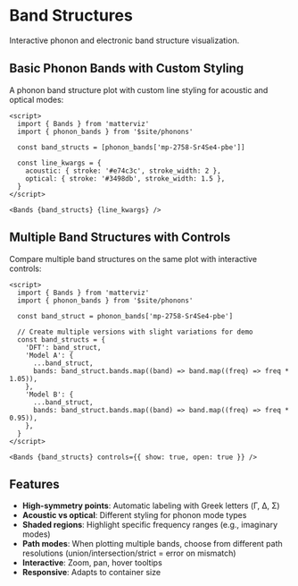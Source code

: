 # Band Structures

Interactive phonon and electronic band structure visualization.

## Basic Phonon Bands with Custom Styling

A phonon band structure plot with custom line styling for acoustic and optical modes:

```svelte example
<script>
  import { Bands } from 'matterviz'
  import { phonon_bands } from '$site/phonons'

  const band_structs = [phonon_bands['mp-2758-Sr4Se4-pbe']]

  const line_kwargs = {
    acoustic: { stroke: '#e74c3c', stroke_width: 2 },
    optical: { stroke: '#3498db', stroke_width: 1.5 },
  }
</script>

<Bands {band_structs} {line_kwargs} />
```

## Multiple Band Structures with Controls

Compare multiple band structures on the same plot with interactive controls:

```svelte example
<script>
  import { Bands } from 'matterviz'
  import { phonon_bands } from '$site/phonons'

  const band_struct = phonon_bands['mp-2758-Sr4Se4-pbe']

  // Create multiple versions with slight variations for demo
  const band_structs = {
    'DFT': band_struct,
    'Model A': {
      ...band_struct,
      bands: band_struct.bands.map((band) => band.map((freq) => freq * 1.05)),
    },
    'Model B': {
      ...band_struct,
      bands: band_struct.bands.map((band) => band.map((freq) => freq * 0.95)),
    },
  }
</script>

<Bands {band_structs} controls={{ show: true, open: true }} />
```

## Features

- **High-symmetry points**: Automatic labeling with Greek letters (Γ, Δ, Σ)
- **Acoustic vs optical**: Different styling for phonon mode types
- **Shaded regions**: Highlight specific frequency ranges (e.g., imaginary modes)
- **Path modes**: When plotting multiple bands, choose from different path resolutions (union/intersection/strict = error on mismatch)
- **Interactive**: Zoom, pan, hover tooltips
- **Responsive**: Adapts to container size
